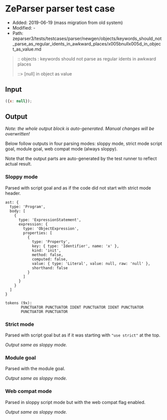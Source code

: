 # ZeParser parser test case

- Added: 2019-06-19 (mass migration from old system)
- Modified: -
- Path: zeparser3/tests/testcases/parser/newgen/objects/keywords_should_not_parse_as_regular_idents_in_awkward_places/x005bnullx005d_in_object_as_value.md

> :: objects : keywords should not parse as regular idents in awkward places
>
> ::> [null] in object as value

## Input

`````js
({x: null});
`````

## Output

_Note: the whole output block is auto-generated. Manual changes will be overwritten!_

Below follow outputs in four parsing modes: sloppy mode, strict mode script goal, module goal, web compat mode (always sloppy).

Note that the output parts are auto-generated by the test runner to reflect actual result.

### Sloppy mode

Parsed with script goal and as if the code did not start with strict mode header.

`````
ast: {
  type: 'Program',
  body: [
    {
      type: 'ExpressionStatement',
      expression: {
        type: 'ObjectExpression',
        properties: [
          {
            type: 'Property',
            key: { type: 'Identifier', name: 'x' },
            kind: 'init',
            method: false,
            computed: false,
            value: { type: 'Literal', value: null, raw: 'null' },
            shorthand: false
          }
        ]
      }
    }
  ]
}

tokens (9x):
       PUNCTUATOR PUNCTUATOR IDENT PUNCTUATOR IDENT PUNCTUATOR
       PUNCTUATOR PUNCTUATOR
`````

### Strict mode

Parsed with script goal but as if it was starting with `"use strict"` at the top.

_Output same as sloppy mode._

### Module goal

Parsed with the module goal.

_Output same as sloppy mode._

### Web compat mode

Parsed in sloppy script mode but with the web compat flag enabled.

_Output same as sloppy mode._
